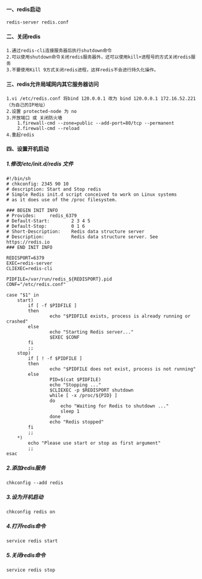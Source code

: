 #### 一、redis启动
	redis-server redis.conf
	
#### 二、关闭redis
	1.通过redis-cli连接服务器后执行shutdown命令
	2.可以使用shutdown命令关闭redis服务器外，还可以使用kill+进程号的方式关闭redis服务
	3.不要使用Kill 9方式关闭redis进程，这样redis不会进行持久化操作。
	
#### 三、redis允许局域网内其它服务器访问
	1.vi /etc/redis.conf 将bind 120.0.0.1 改为 bind 120.0.0.1 172.16.52.221（为自己的IP地址）
	2.设置 protected-node 为 no
	3.开放端口 或 关闭防火墙
		1.firewall-cmd --zone=public --add-port=80/tcp --permanent
		2.firewall-cmd --reload
	4.重起redis
	
#### 四、设置开机启动
##### 1.修改/etc/init.d/redis 文件
```shell
#!/bin/sh
# chkconfig: 2345 90 10  
# description: Start and Stop redis
# Simple Redis init.d script conceived to work on Linux systems
# as it does use of the /proc filesystem.

### BEGIN INIT INFO
# Provides:     redis_6379
# Default-Start:        2 3 4 5
# Default-Stop:         0 1 6
# Short-Description:    Redis data structure server
# Description:          Redis data structure server. See https://redis.io
### END INIT INFO

REDISPORT=6379
EXEC=redis-server
CLIEXEC=redis-cli

PIDFILE=/var/run/redis_${REDISPORT}.pid
CONF="/etc/redis.conf"

case "$1" in
    start)
        if [ -f $PIDFILE ]
        then
                echo "$PIDFILE exists, process is already running or crashed"
        else
                echo "Starting Redis server..."
                $EXEC $CONF
        fi
        ;;
    stop)
        if [ ! -f $PIDFILE ]
        then
                echo "$PIDFILE does not exist, process is not running"
        else
                PID=$(cat $PIDFILE)
                echo "Stopping ..."
                $CLIEXEC -p $REDISPORT shutdown
                while [ -x /proc/${PID} ]
                do
                    echo "Waiting for Redis to shutdown ..."
                    sleep 1
                done
                echo "Redis stopped"
        fi
        ;;
    *)
        echo "Please use start or stop as first argument"
        ;;
esac
```	
##### 2.添加redis服务
	chkconfig --add redis			
##### 3.设为开机启动
	chkconfig redis on			
##### 4.打开redis命令
	service redis start			
##### 5.关闭redis命令
	service redis stop